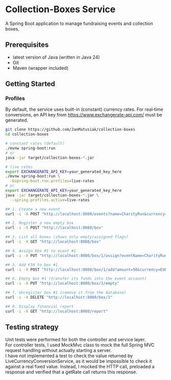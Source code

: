 # Collection-Boxes Service

A Spring Boot application to manage fundraising events and collection boxes.

## Prerequisites

- latest version of Java (written in Java 24)
- Git
- Maven (wrapper included)

## Getting Started

### Profiles

By default, the service uses built-in (constant) currency rates.
For real‐time conversions, an API key from https://www.exchangerate-api.com/ must be generated.

```bash
git clone https://github.com/JanMatusiak/collection-boxes
cd collection-boxes

# constant rates (default)
./mvnw spring-boot:run
# or
java -jar target/collection-boxes-*.jar

# live rates
export EXCHANGERATE_API_KEY=your_generated_key_here
./mvnw spring-boot:run \
  -Dspring-boot.run.profiles=live-rates
# or
export EXCHANGERATE_API_KEY=your_generated_key_here
java -jar target/collection-boxes-*.jar \
  --spring.profiles.active=live-rates

## 1. Create a new event
curl -i -X POST "http://localhost:8080/events?name=CharityRun&currency=EUR"

## 2. Register a new empty box
curl -i -X POST "http://localhost:8080/box"

## 3. List all boxes (shows only empty/assigned flags)
curl -i -X GET "http://localhost:8080/box"

## 4. Assign box #1 to event #1
curl -i -X PUT "http://localhost:8080/box/1/assign?eventName=CharityRun"

## 5. Add €50 to box #1
curl -i -X POST "http://localhost:8080/box/1/add?amount=50&currency=EUR"

## 6. Empty box #1 (transfer its funds into the event account)
curl -i -X PUT "http://localhost:8080/box/1/empty"

## 7. Unregister box #1 (remove it from the database)
curl -i -X DELETE "http://localhost:8080/box/1"

## 8. Display financial report
curl -i -X GET "http://localhost:8080/report"

```

## Testing strategy
Unit tests were performed for both the controller and service layer.  
For controller tests, I used MockMvc class to mock the full Spring MVC request handling without actually starting a server.  
I have not implemented a test to check the value returned by LiveCurrencyConversionService, as it would be impossible to check it against a real fixed value.
Instead, I mocked the HTTP call, preloaded a response and verified that a getRate call returns this response.